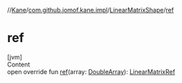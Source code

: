 //[Kane](../../index.md)/[com.github.jomof.kane.impl](../index.md)/[LinearMatrixShape](index.md)/[ref](ref.md)



# ref  
[jvm]  
Content  
open override fun [ref](ref.md)(array: [DoubleArray](https://kotlinlang.org/api/latest/jvm/stdlib/kotlin/-double-array/index.html)): [LinearMatrixRef](../-linear-matrix-ref/index.md)  



